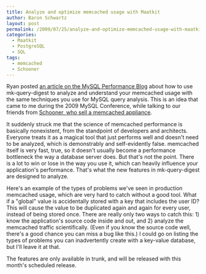 ```yaml
---
title: Analyze and optimize memcached usage with Maatkit
author: Baron Schwartz
layout: post
permalink: /2009/07/25/analyze-and-optimize-memcached-usage-with-maatkit/
categories:
  - Maatkit
  - PostgreSQL
  - SQL
tags:
  - memcached
  - Schooner
---
```

Ryan posted [an article on the MySQL Performance Blog][1] about how to use mk-query-digest to analyze and understand your memcached usage with the same techniques you use for MySQL query analysis. This is an idea that came to me during the 2009 MySQL Conference, while talking to our friends from [Schooner, who sell a memcached appliance][2].

It suddenly struck me that the science of memcached performance is basically nonexistent, from the standpoint of developers and architects. Everyone treats it as a magical tool that just performs well and doesn't need to be analyzed, which is demonstrably and self-evidently false. memcached itself is very fast, true, so it doesn't usually become a performance bottleneck the way a database server does. But that's not the point. There is a lot to win or lose in the way you use it, which can heavily influence your application's performance. That's what the new features in mk-query-digest are designed to analyze.

Here's an example of the types of problems we've seen in production memcached usage, which are very hard to catch without a good tool. What if a "global" value is accidentally stored with a key that includes the user ID? This will cause the value to be duplicated again and again for every user, instead of being stored once. There are really only two ways to catch this: 1) know the application's source code inside and out, and 2) analyze the memcached traffic scientifically. (Even if you know the source code well, there's a good chance you can miss a bug like this.) I could go on listing the types of problems you can inadvertently create with a key-value database, but I'll leave it at that.

The features are only available in trunk, and will be released with this month's scheduled release.

 [1]: http://www.mysqlperformanceblog.com/2009/07/24/maatkit-now-supports-memcached/
 [2]: http://www.schoonerinfotech.com/
